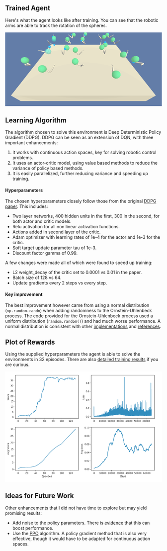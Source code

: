 ## Trained Agent
Here's what the agent looks like after training.  You can see that the robotic arms are able to track the rotation of the spheres.

![trained_agent](assets/trained_agent.gif)


## Learning Algorithm
The algorithm chosen to solve this environment is Deep Deterministic Policy Gradient (DDPG).  DDPG can be seen as an extension of DQN, with three important enhancements:
 1. It works with continuous action spaces, key for solving robotic control problems.
 2. It uses an actor-critic model, using value based methods to reduce the variance of policy based methods.
 3. It is easily parallelized, further reducing variance and speeding up training.

#### Hyperparameters
The chosen hyperparameters closely follow those from the original [DDPG paper](https://arxiv.org/abs/1509.02971).  This includes:
  - Two layer networks, 400 hidden units in the first, 300 in the second, for both actor and critic models.
  - Relu activation for all non linear activation functions.
  - Actions added in second layer of the critic.
  - Adam optimizer with learning rates of 1e-4 for the actor and 1e-3 for the critic.
  - Soft target update parameter tau of 1e-3.
  - Discount factor gamma of 0.99.

A few changes were made all of which were found to speed up training:
  - L2 weight_decay of the critic set to 0.0001 vs 0.01 in the paper.
  - Batch size of 128 vs 64.
  - Update gradients every 2 steps vs every step.

#### Key improvement
The best improvement however came from using a normal distribution (`np.random.randn`) when adding randomness to the Ornstein-Uhlenbeck process.  The code provided for the Ornstein-Uhlenbeck process used a uniform distribution (`random.random()`) and had much worse performance.  A normal distribution is consistent with other [implementations](https://github.com/openai/baselines/blob/10c205c1596dd58d1a9b33d423fb75228fe03953/baselines/ddpg/noise.py) and [references](https://math.stackexchange.com/questions/1287634/implementing-ornstein-uhlenbeck-in-matlab).


## Plot of Rewards
Using the supplied hyperparameters the agent is able to solve the environments in 32 episodes.  There are also [detailed training results](assets/training_output.txt) if you are curious.

![results](assets/results.png)




## Ideas for Future Work
Other enhancements that I did not have time to explore but may yield promising results:
  - Add noise to the policy parameters.  There is [evidence](https://blog.openai.com/better-exploration-with-parameter-noise/) that this can boost performance.
  - Use the [PPO](https://arxiv.org/abs/1707.06347) algorithm.  A policy gradient method that is also very effective, though it would have to be adapted for continuous action spaces.
